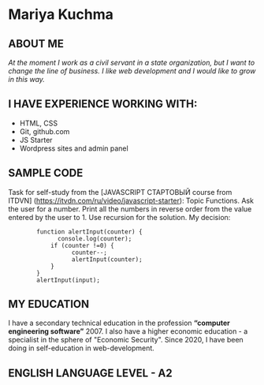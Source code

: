 # Mariya Kuchma

## ABOUT ME

_At the moment I work as a civil servant in a state organization, but I want to change the line of business. I like web development and I would like to grow in this way._

## I HAVE EXPERIENCE WORKING WITH:

- HTML, CSS
- Git, github.com
- JS Starter
- Wordpress sites and admin panel

## SAMPLE CODE

Task for self-study from the [JAVASCRIPT СТАРТОВЫЙ course from ITDVN] (https://itvdn.com/ru/video/javascript-starter): Topic Functions. Ask the user for a number. Print all the numbers in reverse order from the value entered by the user to 1. Use recursion for the solution. My decision:

```let input = +prompt("Введите число");
        function alertInput(counter) {
        	  console.log(counter);
            if (counter !=0) {
        	      counter--;
        	  	  alertInput(counter);
          	}
        }
        alertInput(input);
```

## MY EDUCATION

I have a secondary technical education in the profession **“computer engineering software”** 2007. I also have a higher economic education - a specialist in the sphere of "Economic Security". Since 2020, I have been doing in self-education in web-development.

## ENGLISH LANGUAGE LEVEL - **A2**
